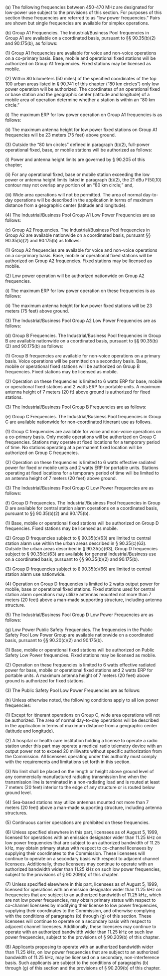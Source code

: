 (a) The following frequencies between 450-470 MHz are designated for low-power use subject to the provisions of this section. For purposes of this section these frequencies are referred to as “low power frequencies.” Pairs are shown but single frequencies are available for simplex operations.

(b) Group A1 Frequencies. The Industrial/Business Pool frequencies in Group A1 are available on a coordinated basis, pursuant to §§ 90.35(b)(2) and 90.175(b), as follows:

(1) Group A1 frequencies are available for voice and non-voice operations on a co-primary basis. Base, mobile and operational fixed stations will be authorized on Group A1 frequencies. Fixed stations may be licensed as mobile.

(2) Within 80 kilometers (50 miles) of the specified coordinates of the top 100 urban areas listed in § 90.741 of this chapter (“80 km circles”) only low power operation will be authorized. The coordinates of an operational fixed or base station and the geographic center (latitude and longitude) of a mobile area of operation determine whether a station is within an “80 km circle.”

(i) The maximum ERP for low power operation on Group A1 frequencies is as follows:

(ii) The maximum antenna height for low power fixed stations on Group A1 frequencies will be 23 meters (75 feet) above ground.

(3) Outside the “80 km circles” defined in paragraph (b)(2), full-power operational fixed, base, or mobile stations will be authorized as follows:

(i) Power and antenna height limits are governed by § 90.205 of this chapter;

(ii) For any operational fixed, base or mobile station exceeding the low power or antenna height limits listed in paragraph (b)(2), the 21 dBu F(50,10) contour may not overlap any portion of an “80 km circle;” and,

(iii) Wide area operations will not be permitted. The area of normal day-to-day operations will be described in the application in terms of maximum distance from a geographic center (latitude and longitude).

(4) The Industrial/Business Pool Group A1 Low Power Frequencies are as follows:

(c) Group A2 Frequencies. The Industrial/Business Pool frequencies in Group A2 are available nationwide on a coordinated basis, pursuant §§ 90.35(b)(2) and 90.175(b) as follows:

(1) Group A2 frequencies are available for voice and non-voice operations on a co-primary basis. Base, mobile or operational fixed stations will be authorized on Group A2 frequencies. Fixed stations may be licensed as mobile.

(2) Low power operation will be authorized nationwide on Group A2 frequencies.

(i) The maximum ERP for low power operation on these frequencies is as follows:

(ii) The maximum antenna height for low power fixed stations will be 23 meters (75 feet) above ground.

(3) The Industrial/Business Pool Group A2 Low Power Frequencies are as follows:

(d) Group B Frequencies. The Industrial/Business Pool frequencies in Group B are available nationwide on a coordinated basis, pursuant to §§ 90.35(b)(2) and 90.175(b) as follows:

(1) Group B frequencies are available for non-voice operations on a primary basis. Voice operations will be permitted on a secondary basis. Base, mobile or operational fixed stations will be authorized on Group B frequencies. Fixed stations may be licensed as mobile.

(2) Operation on these frequencies is limited to 6 watts ERP for base, mobile or operational fixed stations and 2 watts ERP for portable units. A maximum antenna height of 7 meters (20 ft) above ground is authorized for fixed stations.

(3) The Industrial/Business Pool Group B Frequencies are as follows:

(e) Group C Frequencies. The Industrial/Business Pool frequencies in Group C are available nationwide for non-coordinated itinerant use as follows.

(1) Group C frequencies are available for voice and non-voice operations on a co-primary basis. Only mobile operations will be authorized on Group C frequencies. Stations may operate at fixed locations for a temporary period of time. No stations operating at a permanent fixed location will be authorized on Group C frequencies.

(2) Operation on these frequencies is limited to 6 watts effective radiated power for fixed or mobile units and 2 watts ERP for portable units. Stations operating at fixed locations for a temporary period of time will be limited to an antenna height of 7 meters (20 feet) above ground.

(3) The Industrial/Business Pool Group C Low Power Frequencies are as follows:

(f) Group D Frequencies. The Industrial/Business Pool frequencies in Group D are available for central station alarm operations on a coordinated basis, pursuant to §§ 90.35(b)(2) and 90.175(b).

(1) Base, mobile or operational fixed stations will be authorized on Group D frequencies. Fixed stations may be licensed as mobile.
              

(2) Group D frequencies subject to § 90.35(c)(63) are limited to central station alarm use within the urban areas described in § 90.35(c)(63). Outside the urban areas described in § 90.35(c)(63), Group D frequencies subject to § 90.35(c)(63) are available for general Industrial/Business use on a coordinated basis, pursuant to §§ 90.35(b)(2) and 90.175(b).

(3) Group D frequencies subject to § 90.35(c)(66) are limited to central station alarm use nationwide.

(4) Operation on Group D frequencies is limited to 2 watts output power for mobile, base or operational fixed stations. Fixed stations used for central station alarm operations may utilize antennas mounted not more than 7 meters (20 feet) above a man-made supporting structure, including antenna structure.

(5) The Industrial/Business Pool Group D Low Power Frequencies are as follows:

(g) Low Power Public Safety Frequencies. The frequencies in the Public Safety Pool Low Power Group are available nationwide on a coordinated basis, pursuant to §§ 90.20(c)(2) and 90.175(b).

(1) Base, mobile or operational fixed stations will be authorized on Public Safety Low Power frequencies. Fixed stations may be licensed as mobile.

(2) Operation on these frequencies is limited to 6 watts effective radiated power for base, mobile or operational fixed stations and 2 watts ERP for portable units. A maximum antenna height of 7 meters (20 feet) above ground is authorized for fixed stations.

(3) The Public Safety Pool Low Power Frequencies are as follows:

(h) Unless otherwise noted, the following conditions apply to all low power frequencies:

(1) Except for itinerant operations on Group C, wide area operations will not be authorized. The area of normal day-to-day operations will be described in the application in terms of maximum distance from a geographic center (latitude and longitude).

(2) A hospital or health care institution holding a license to operate a radio station under this part may operate a medical radio telemetry device with an output power not to exceed 20 milliwatts without specific authorization from the Commission. All licensees operating under this authority must comply with the requirements and limitations set forth in this section.

(3) No limit shall be placed on the length or height above ground level of any commercially manufactured radiating transmission line when the transmission line is terminated in a non-radiating load and is routed at least 7 meters (20 feet) interior to the edge of any structure or is routed below ground level.

(4) Sea-based stations may utilize antennas mounted not more than 7 meters (20 feet) above a man-made supporting structure, including antenna structures.

(5) Continuous carrier operations are prohibited on these frequencies.

(6) Unless specified elsewhere in this part, licensees as of August 5, 1999, licensed for operations with an emission designator wider than 11.25 kHz on low power frequencies that are subject to an authorized bandwidth of 11.25 kHz, may obtain primary status with respect to co-channel licensees by supplying their coordinates to the Commission. These licensees will continue to operate on a secondary basis with respect to adjacent channel licensees. Additionally, these licensees may continue to operate with an authorized bandwidth wider than 11.25 kHz on such low power frequencies, subject to the provisions of § 90.209(b) of this chapter.

(7) Unless specified elsewhere in this part, licensees as of August 5, 1999, licensed for operations with an emission designator wider than 11.25 kHz on frequencies that are subject to an authorized bandwidth of 11.25 kHz, which are not low power frequencies, may obtain primary status with respect to co-channel licensees by modifying their license to low power frequencies, supplying their coordinates to the Commission, and otherwise complying with the conditions of paragraphs (b) through (g) of this section. These licensees will continue to operate on a secondary basis with respect to adjacent channel licensees. Additionally, these licensees may continue to operate with an authorized bandwidth wider than 11.25 kHz on such low power frequencies, subject to the provisions of § 90.209(b) of this chapter.

(8) Applicants proposing to operate with an authorized bandwidth wider than 11.25 kHz, on low power frequencies that are subject to an authorized bandwidth of 11.25 kHz, may be licensed on a secondary, non-interference basis. Such applicants are subject to the conditions of paragraphs (b) through (g) of this section and the provisions of § 90.209(b) of this chapter.

